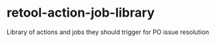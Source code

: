 # retool-action-job-library
Library of actions and jobs they should trigger for PO issue resolution
